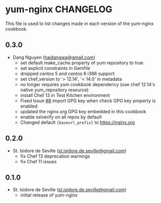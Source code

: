 yum-nginx CHANGELOG
=====================

This file is used to list changes made in each version of the yum-nginx
cookbook.

0.3.0
-----
- Dang Nguyen (haidangwa@gmail.com)
  - set default make_cache property of yum repository to true
  - set explicit constraints in Gemfile
  - dropped centos 5 and centos 6 i386 support
  - set chef_version to '> 12.14', '< 14.0' in metadata
  - no longer requires yum cookbook dependency (use chef 12.14's native yum_repository resource)
  - install Chef 13 in Test Kitchen environment
  - Fixed Issue [#8](https://github.com/st-isidore-de-seville/cookbook-yum-nginx/issues/8)
    import GPG key when check GPG key property is enabled
  - updated the nginx.org GPG key embedded in this cookbook
  - enable sslverify on all repos by default
  - Changed default `[baseurl_prefix]` to https://nginx.org

0.2.0
-----
- St. Isidore de Seville (st.isidore.de.seville@gmail.com)
  - fix Chef 13 deprecation warnings
  - fix Chef 11 issues

0.1.0
-----
- St. Isidore de Seville (st.isidore.de.seville@gmail.com)
  - initial release of yum-nginx
